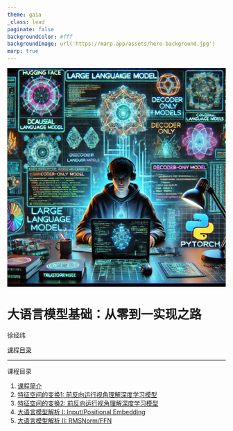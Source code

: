 ```yaml
---
theme: gaia
_class: lead
paginate: false
backgroundColor: #fff
backgroundImage: url('https://marp.app/assets/hero-background.jpg')
marp: true
---
```


<!-- ![bg right:50% 90%](images/hero-large_2x.png) -->
![bg left:45% 90%](images/course.webp)

<!-- - [课程概览](lecture1.html) -->

<!-- #  大语言模型应用开发 -->

# **大语言模型基础：从零到一实现之路**

徐经纬

  [课程目录](#2)

<!-- <!--  -->
---

课程目录
  1. [课程简介](2025/lecture1.html)
  2. [ 特征空间的变换1: 前反向运行视角理解深度学习模型](2025/lecture2.html)
  3. [ 特征空间的变换2: 前反向运行视角理解深度学习模型](2025/lecture3.html)
  4. [ 大语言模型解析 I: Input/Positional Embedding](2025/lecture4.html)
  5. [ 大语言模型解析 II: RMSNorm/FFN](2025/lecture5.html)
